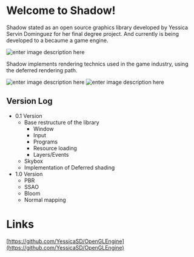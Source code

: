 # Welcome to Shadow!
Shadow stated as an open source graphics library developed by Yessica Servin Dominguez for her final degree project. And currently is being developed to a becaume a game engine.

![enter image description here](https://github.com/YessicaSD/Shadow_Engine/blob/master/docs/resources/shadowOverview.png?raw=true)

Shadow implements rendering technics used in the game industry, using the deferred rendering path.

![enter image description here](https://github.com/YessicaSD/Shadow_Engine/blob/master/docs/resources/deferredRendering.png?raw=true)
![enter image description here](https://github.com/YessicaSD/Shadow_Engine/blob/master/docs/resources/spheres.png?raw=true)
## Version Log

-   0.1 Version
    -   Base restructure of the library
        -   Window
        -   Input
        -   Programs
        -   Resource loading
        -   Layers/Events
    -   Skybox
    -   Implementation of Deferred shading
-   1.0 Version
    -   PBR
    -   SSAO
    -   Bloom
    -   Normal mapping

# Links

[https://github.com/YessicaSD/OpenGLEngine](https://github.com/YessicaSD/OpenGLEngine)
